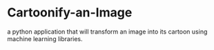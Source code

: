 # Cartoonify-an-Image
a python application that will transform an image into its cartoon using machine learning libraries.
